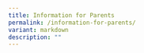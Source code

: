 ```yaml
---
title: Information for Parents
permalink: /information-for-parents/
variant: markdown
description: ""
---
```

